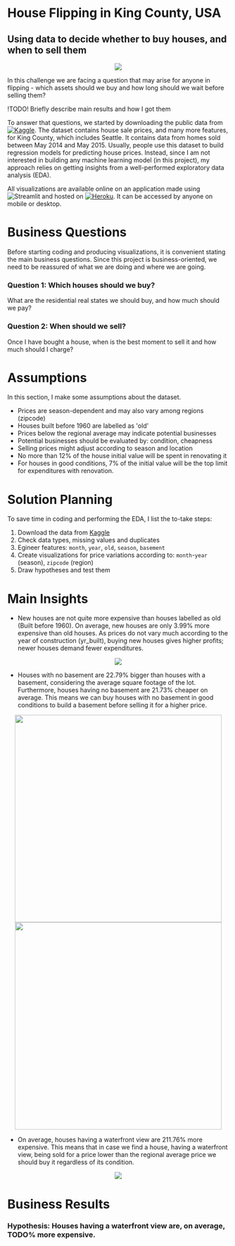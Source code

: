 # House Flipping in King County, USA
## Using data to decide whether to buy houses, and when to sell them

<p align="center">
  <img src="https://encrypted-tbn0.gstatic.com/images?q=tbn:ANd9GcRVwb8uOqxd9D_S0SJSo8cN3rGhRnUe1-yf_g&usqp=CAU"/>
</p>

In this challenge we are facing a question that may arise for anyone in flipping - 
which assets should we buy and how long should we wait before selling them?

!TODO! Briefly describe main results and how I got them

To answer that questions, we started by downloading the public data from [ ![Kaggle](https://img.shields.io/badge/Kaggle-20BEFF?style=for-the-badge&logo=Kaggle&logoColor=white)](https://www.kaggle.com/harlfoxem/housesalesprediction). The dataset contains house sale prices, and many more features, for King County, which includes Seattle. It contains data from homes sold between May 2014 and May 2015. Usually, people use this dataset to build regression models for predicting house prices. Instead, since I am not interested in building any machine learning model (in this project), my approach relies on getting insights from a well-performed exploratory data analysis (EDA).

All visualizations are available online on an application made using ![Streamlit](https://img.shields.io/badge/Streamlit-FF4B4B?style=for-the-badge&logo=Streamlit&logoColor=white) and hosted on [![Heroku](https://img.shields.io/badge/heroku-%23430098.svg?style=for-the-badge&logo=heroku&logoColor=white)](https://dashboard-kc-hdata-pa.herokuapp.com/). It can be accessed by anyone on mobile or desktop.

# Business Questions

Before starting coding and producing visualizations, it is convenient stating the main business questions. Since this project is business-oriented, we need to be reassured of what we are doing and where we are going.

### Question 1: Which houses should we buy?

What are the residential real states we should buy, and how much should we pay?

### Question 2: When should we sell?

Once I have bought a house, when is the best moment to sell it and how much should I charge?

# Assumptions

In this section, I make some assumptions about the dataset.
* Prices are season-dependent and may also vary among regions (zipcode)
* Houses built before 1960 are labelled as 'old'
* Prices below the regional average may indicate potential businesses
* Potential businesses should be evaluated by: condition, cheapness
* Selling prices might adjust according to season and location
* No more than 12% of the house initial value will be spent in renovating it
* For houses in good conditions, 7% of the initial value will be the top limit for expenditures with renovation.

# Solution Planning

To save time in coding and performing the EDA, I list the to-take steps:

1) Download the data from [Kaggle](https://www.kaggle.com/harlfoxem/housesalesprediction)
2) Check data types, missing values and duplicates
3) Egineer features: `month`, `year`, `old`, `season`, `basement`
4) Create visualizations for price variations according to: `month`-`year` (season), `zipcode` (region)
5) Draw hypotheses and test them

# Main Insights

* New houses are not quite more expensive than houses labelled as old (Built before 1960). On average, new houses are only 3.99% more expensive than old houses. As prices do not vary much according to the year of construction (yr_built), buying new houses gives higher profits; newer houses demand fewer expenditures.
<p align="center">
  <img src="https://i.postimg.cc/JnJYHs26/avg-price-new-VSold.png"/>
</p>

* Houses with no basement are 22.79% bigger than houses with a basement, considering the average square footage of the lot. Furthermore, houses having no basement are 21.73% cheaper on average. This means we can buy houses with no basement in good conditions to build a basement before selling it for a higher price.
<p align="center">
  <img src="https://i.postimg.cc/5ygQ2M87/avg-price-basement.png" width=470/>
  <img src="https://i.postimg.cc/jjfWJfzJ/avg-sqft-Liv-basement.png" width=470/>
</p>

* On average, houses having a waterfront view are 211.76% more expensive. This means that in case we find a house, having a waterfront view, being sold for a price lower than the regional average price we should buy it regardless of its condition. 
<p align="center">
  <img src="https://i.postimg.cc/MTvjKL9q/avg-price-waterfront.png"/>
</p>

# Business Results

### Hypothesis: Houses having a waterfront view are, on average, **TODO**% more expensive.

  
